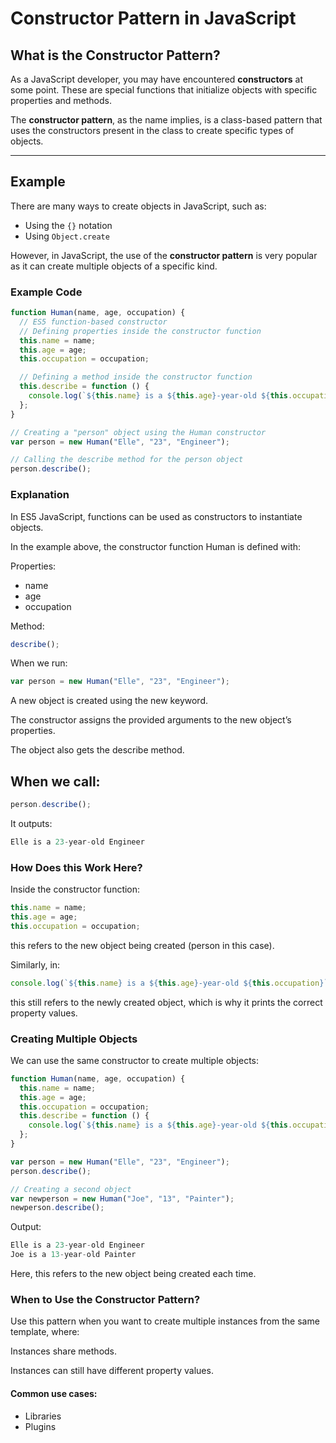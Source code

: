 # Constructor Pattern in JavaScript

## What is the Constructor Pattern?

As a JavaScript developer, you may have encountered **constructors** at some point. These are special functions that initialize objects with specific properties and methods.

The **constructor pattern**, as the name implies, is a class-based pattern that uses the constructors present in the class to create specific types of objects.

---

## Example

There are many ways to create objects in JavaScript, such as:

- Using the `{}` notation
- Using `Object.create`

However, in JavaScript, the use of the **constructor pattern** is very popular as it can create multiple objects of a specific kind.

### Example Code

```javascript
function Human(name, age, occupation) {
  // ES5 function-based constructor
  // Defining properties inside the constructor function
  this.name = name;
  this.age = age;
  this.occupation = occupation;

  // Defining a method inside the constructor function
  this.describe = function () {
    console.log(`${this.name} is a ${this.age}-year-old ${this.occupation}`);
  };
}

// Creating a "person" object using the Human constructor
var person = new Human("Elle", "23", "Engineer");

// Calling the describe method for the person object
person.describe();
```

### Explanation

In ES5 JavaScript, functions can be used as constructors to instantiate objects.

In the example above, the constructor function Human is defined with:

Properties:

- name
- age
- occupation

Method:

```javascript
describe();
```

When we run:

```javascript
var person = new Human("Elle", "23", "Engineer");
```

A new object is created using the new keyword.

The constructor assigns the provided arguments to the new object’s properties.

The object also gets the describe method.

## When we call:

```javascript
person.describe();
```

It outputs:

```javascript
Elle is a 23-year-old Engineer
```

### How Does this Work Here?

Inside the constructor function:

```javascript
this.name = name;
this.age = age;
this.occupation = occupation;
```

this refers to the new object being created (person in this case).

Similarly, in:

```javascript
console.log(`${this.name} is a ${this.age}-year-old ${this.occupation}`);
```

this still refers to the newly created object, which is why it prints the correct property values.

### Creating Multiple Objects

We can use the same constructor to create multiple objects:

```javascript
function Human(name, age, occupation) {
  this.name = name;
  this.age = age;
  this.occupation = occupation;
  this.describe = function () {
    console.log(`${this.name} is a ${this.age}-year-old ${this.occupation}`);
  };
}

var person = new Human("Elle", "23", "Engineer");
person.describe();

// Creating a second object
var newperson = new Human("Joe", "13", "Painter");
newperson.describe();
```

Output:

```javascript
Elle is a 23-year-old Engineer
Joe is a 13-year-old Painter
```

Here, this refers to the new object being created each time.

### When to Use the Constructor Pattern?

Use this pattern when you want to create multiple instances from the same template, where:

Instances share methods.

Instances can still have different property values.

#### Common use cases:

- Libraries
- Plugins
